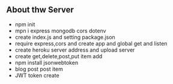 ## About thw Server

- npm init
- mpn i express mongodb cors dotenv
- create index.js and setting package.json
- require express,cors and create app and global get and listen
- create heroku server address and upload server
- create get,delete,post,put item add
- npm install jsonwebtoken
- blog post post item
- JWT token create
